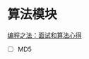 # 算法模块

[编程之法：面试和算法心得](https://wizardforcel.gitbooks.io/the-art-of-programming-by-july/content/01.04.html)

- [ ] MD5

